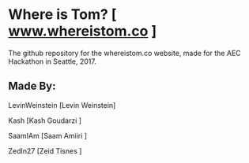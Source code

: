 # Where is Tom? [ www.whereistom.co ]
The github repository for the whereistom.co website, made for the AEC Hackathon in Seattle, 2017.

## Made By:
LevinWeinstein  [Levin Weinstein]<p>
Kash            [Kash Goudarzi  ]<p>
SaamIAm         [Saam Amiiri    ]<p>
ZedIn27         [Zeid Tisnes    ]<p>

